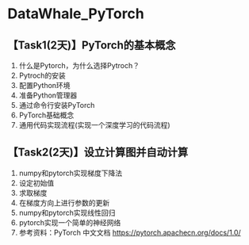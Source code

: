 # DataWhale_PyTorch
## 【Task1(2天)】PyTorch的基本概念
1. 什么是Pytorch，为什么选择Pytroch？
2. Pytroch的安装
3. 配置Python环境
4. 准备Python管理器
5. 通过命令行安装PyTorch
6. PyTorch基础概念
7. 通用代码实现流程(实现一个深度学习的代码流程)

## 【Task2(2天)】设立计算图并自动计算
1. numpy和pytorch实现梯度下降法
2. 设定初始值
3. 求取梯度
4. 在梯度方向上进行参数的更新
5. numpy和pytorch实现线性回归
6. pytorch实现一个简单的神经网络
7. 参考资料：PyTorch 中文文档 https://pytorch.apachecn.org/docs/1.0/
